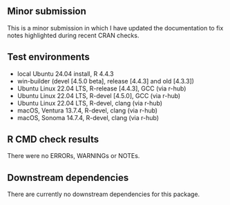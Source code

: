 ## Minor submission

This is a minor submission in which I have updated the documentation to fix notes
highlighted during recent CRAN checks.

## Test environments

* local Ubuntu 24.04 install, R 4.4.3
* win-builder (devel [4.5.0 beta], release [4.4.3] and old [4.3.3])
* Ubuntu Linux 22.04 LTS, R-release [4.4.3], GCC (via r-hub)
* Ubuntu Linux 22.04 LTS, R-devel [4.5.0], GCC (via r-hub)
* Ubuntu Linux 22.04 LTS, R-devel, clang (via r-hub)
* macOS, Ventura 13.7.4, R-devel, clang (via r-hub)
* macOS, Sonoma 14.7.4, R-devel, clang (via r-hub)

## R CMD check results

There were no ERRORs, WARNINGs or NOTEs.

## Downstream dependencies

There are currently no downstream dependencies for this package.
